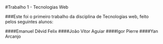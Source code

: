 #Trabalho 1 - Tecnologias Web

###Este foi o primeiro trabalho da disciplina de Tecnologias web, feito pelos seguintes alunos:

####Emanuel Dêvid Felix
####João Vitor Aguiar
####Igor Pierre
####Yan Arcanjo
